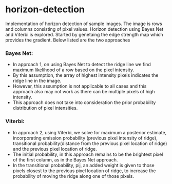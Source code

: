 # horizon-detection
Implementation of horizon detection of sample images. The image is rows and columns consisting of pixel values. Horizon detection using Bayes Net and Viterbi is explored. Started by genetaing the edge strength map which provides the gradient. Below listed are the two approaches

### Bayes Net:
- In approach 1, on using Bayes Net to detect the ridge line we find maximum likelihood of a row based on the pixel intensity.
- By this assumption, the array of highest intensity pixels indicates the ridge line in the image.
- However, this assumption is not applicable to all cases and this approach also may not work as there can be multiple pixels of high intensity.
- This approach does not take into consideration the prior probability distribution of pixel intensities.

### Viterbi:
- In approach 2, using Viterbi, we solve for maximum a posterior estimate, incorporating emission probability (previous pixel intensity of ridge),
transitional probability(distance from the previous pixel location of ridge) and the previous pixel location of ridge. 
- The initial probability, in this approach remains to be the brightest pixel of the first column, as in the Bayes Net approach.
- In the transitional probability, pij, an added weight is given to those pixels closest to the previous pixel location of ridge,
to increase the probability of moving the ridge along one of those pixels.
